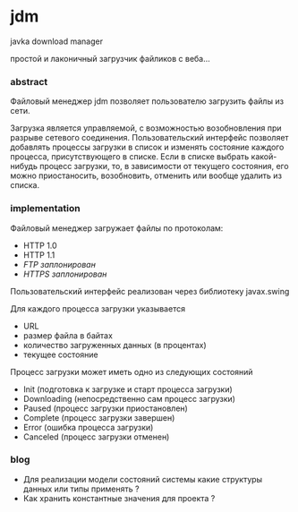 # jdm
javka download manager

простой и лаконичный загрузчик файликов с веба...



### **abstract**

Файловый менеджер jdm позволяет пользователю загрузить файлы из сети.

Загрузка является управляемой, с возможностью возобновления при разрыве сетевого соединения.
Пользовательский интерфейс позволяет добавлять процессы загрузки в список и изменять состояние каждого процесса,
присутствующего в списке.
Если в списке выбрать какой-нибудь процесс загрузки, то, в зависимости от текущего состояния, его можно приостаносить,
возобновить, отменить или вообще удалить из списка.

### **implementation**

Файловый менеджер загружает файлы по протоколам:
- HTTP 1.0
- HTTP 1.1
- _FTP заплонирован_
- _HTTPS заплонирован_

Пользовательский интерфейс реализован через библиотеку javax.swing

Для каждого процесса загрузки указывается
- URL
- размер файла в байтах
- количество загруженных данных (в процентах)
- текущее состояние

Процесс загрузки может иметь одно из следующих состояний
- Init (подготовка к загрузке и старт процесса загрузки)
- Downloading (непосредственно сам процесс загрузки)
- Paused (процесс загрузки приостановлен)
- Complete (процесс загрузки завершен)
- Error (ошибка процесса загрузки)
- Canceled (процесс загрузки отменен)






### **blog**

- Для реализации модели состояний системы какие структуры данных или типы применять ?
- Как хранить константные значения для проекта ?


 

